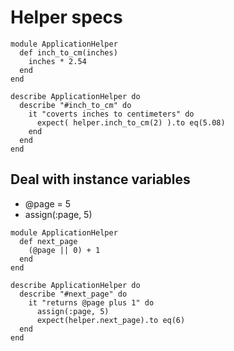 # Helper specs

```
module ApplicationHelper
  def inch_to_cm(inches)
    inches * 2.54
  end
end

describe ApplicationHelper do
  describe "#inch_to_cm" do
    it "coverts inches to centimeters" do
      expect( helper.inch_to_cm(2) ).to eq(5.08)
    end
  end
end
```

## Deal with instance variables

- @page = 5
- assign(:page, 5)

```
module ApplicationHelper
  def next_page
    (@page || 0) + 1
  end
end

describe ApplicationHelper do
  describe "#next_page" do
    it "returns @page plus 1" do
      assign(:page, 5)
      expect(helper.next_page).to eq(6)
  end
end
```

